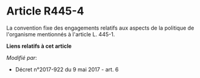 # Article R445-4

La convention fixe des engagements relatifs aux aspects de la politique de l'organisme mentionnés à l'article L. 445-1.

**Liens relatifs à cet article**

_Modifié par_:

  - Décret n°2017-922 du 9 mai 2017 - art. 6

